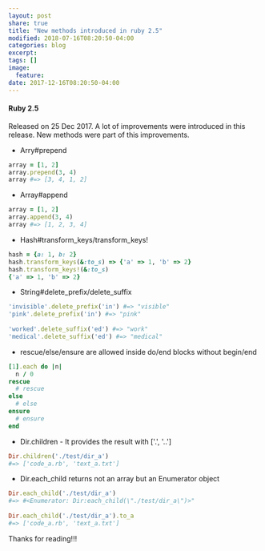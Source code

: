 ```yaml
---
layout: post
share: true
title: "New methods introduced in ruby 2.5"
modified: 2018-07-16T08:20:50-04:00
categories: blog
excerpt:
tags: []
image:
  feature:
date: 2017-12-16T08:20:50-04:00
---
```


#### Ruby 2.5
Released on 25 Dec 2017. A lot of improvements were introduced in this release. 
New methods were part of this improvements.

* Arry#prepend

```ruby
array = [1, 2]
array.prepend(3, 4)
array #=> [3, 4, 1, 2]
```
* Array#append

```ruby
array = [1, 2]
array.append(3, 4)
array #=> [1, 2, 3, 4]
```

* Hash#transform_keys/transform_keys!

```ruby
hash = {a: 1, b: 2}
hash.transform_keys(&:to_s) => {'a' => 1, 'b' => 2}
hash.transform_keys!(&:to_s)
{'a' => 1, 'b' => 2}
```

* String#delete_prefix/delete_suffix

```ruby
'invisible'.delete_prefix('in') #=> "visible"
'pink'.delete_prefix('in') #=> "pink"
 
'worked'.delete_suffix('ed') #=> "work"
'medical'.delete_suffix('ed') #=> "medical"
```

* rescue/else/ensure are allowed inside do/end blocks without begin/end

```ruby
[1].each do |n|
  n / 0
rescue
  # rescue
else
  # else
ensure
  # ensure
end
```

* Dir.children - It provides the result with ['.', '..']

```ruby
Dir.children('./test/dir_a')
#=> ['code_a.rb', 'text_a.txt']
```

* Dir.each_child returns not an array but an Enumerator object

```ruby
Dir.each_child('./test/dir_a')
#=> #<Enumerator: Dir:each_child(\"./test/dir_a\")>"
 
Dir.each_child('./test/dir_a').to_a
#=> ['code_a.rb', 'text_a.txt']
```

Thanks for reading!!!
